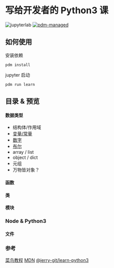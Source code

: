 # 写给开发者的 Python3 课

![jupyterlab](https://img.shields.io/badge/jupyterlab-F37626)
[![pdm-managed](https://img.shields.io/badge/pdm-managed-blueviolet)](https://pdm.fming.dev)

## 如何使用

安装依赖

`pdm install`

jupyter 启动

`pdm run learn`

## 目录 & 预览

#### 数据类型
- 结构体/作用域
- [变量/常量](http://nbviewer.jupyter.org/github/binghuis/python3-course-for-ts-devs/blob/main/src/python3_course_for_ts_devs/notebooks/var.ipynb)
- [数字](http://nbviewer.jupyter.org/github/binghuis/python3-course-for-ts-devs/blob/main/src/python3_course_for_ts_devs/notebooks/number.ipynb)
- [布尔](http://nbviewer.jupyter.org/github/binghuis/python3-course-for-ts-devs/blob/main/src/python3_course_for_ts_devs/notebooks/boolean.ipynb)
- array / list
- object / dict
- 元组
- 万物皆对象？

#### 函数

#### 类
#### 模块

### Node & Python3

#### 文件


### 参考

[菜鸟教程]()
[MDN]()
[@jerry-git/learn-python3](https://github.com/jerry-git/learn-python3)